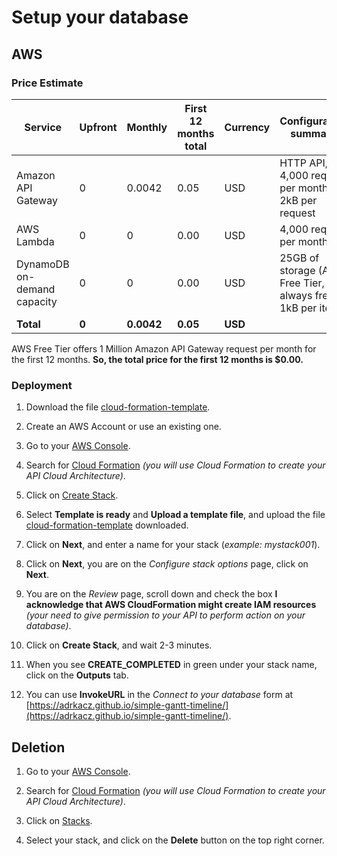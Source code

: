 # Setup your database

## AWS

### Price Estimate

Service | Upfront | Monthly | First 12 months total | Currency | Configuration summary
------- | ------- | ------- | --------------------- | -------- | ---------------------
Amazon API Gateway | 0 | 0.0042 | 0.05 | USD | HTTP API, 4,000 request per month, 2kB per request
AWS Lambda | 0 | 0 | 0.00 | USD | 4,000 request per month
DynamoDB on-demand capacity | 0 | 0| 0.00 | USD | 25GB of storage (AWS Free Tier, always free), 1kB per item
**Total** | **0** | **0.0042** | **0.05** | **USD**

AWS Free Tier offers 1 Million Amazon API Gateway request per month for the first 12 months. **So, the total price for the first 12 months is $0.00.**

### Deployment

1. Download the file [cloud-formation-template](./cloud-formation-template.yaml).

2. Create an AWS Account or use an existing one.

3. Go to your [AWS Console](https://console.aws.amazon.com/console/home).

4. Search for [Cloud Formation](https://console.aws.amazon.com/cloudformation/home) *(you will use Cloud Formation to create your API Cloud Architecture)*.

5. Click on [Create Stack](https://console.aws.amazon.com/cloudformation/home?#/stacks/create/template).

6. Select **Template is ready** and **Upload a template file**, and upload the file [cloud-formation-template](./cloud-formation-template.yaml) downloaded.

7. Click on **Next**, and enter a name for your stack (*example: mystack001*).

8. Click on **Next**, you are on the *Configure stack options* page, click on **Next**.

9. You are on the *Review* page, scroll down and check the box **I acknowledge that AWS CloudFormation might create IAM resources** *(your need to give permission to your API to perform action on your database)*.

10. Click on **Create Stack**, and wait 2-3 minutes.

11. When you see **CREATE_COMPLETED** in green under your stack name, click on the **Outputs** tab.

12. You can use **InvokeURL** in the *Connect to your database* form at [https://adrkacz.github.io/simple-gantt-timeline/](https://adrkacz.github.io/simple-gantt-timeline/).

## Deletion

1. Go to your [AWS Console](https://console.aws.amazon.com/console/home).

2. Search for [Cloud Formation](https://console.aws.amazon.com/cloudformation/home) *(you will use Cloud Formation to create your API Cloud Architecture)*.

3. Click on [Stacks](https://console.aws.amazon.com/cloudformation/home?#/stacks).

4. Select your stack, and click on the **Delete** button on the top right corner.
